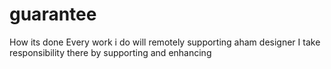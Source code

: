 # guarantee
How its done
Every work i do will remotely supporting 
aham designer I take responsibility there by supporting 
and enhancing
